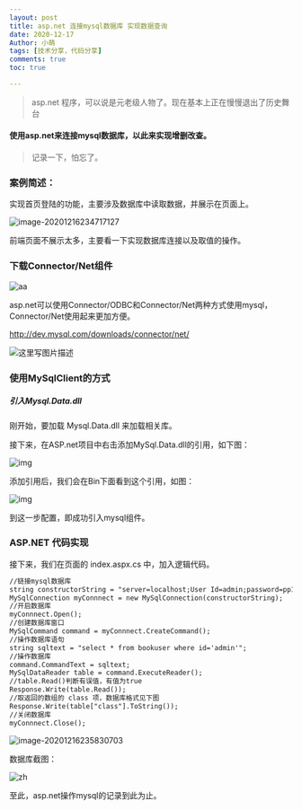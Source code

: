 ```yaml
---
layout: post
title: asp.net 连接mysql数据库 实现数据查询
date: 2020-12-17
Author: 小萌 
tags: [技术分享，代码分享]
comments: true
toc: true

---
```


> asp.net 程序，可以说是元老级人物了。现在基本上正在慢慢退出了历史舞台

#### 使用asp.net来连接mysql数据库，以此来实现增删改查。

> 记录一下，怕忘了。

### 案例简述：

实现首页登陆的功能，主要涉及数据库中读取数据，并展示在页面上。

![image-20201216234717127](http://pan-yz.chaoxing.com/download/downloadfile?fleid=546115396375244800&puid=119527923)

前端页面不展示太多，主要看一下实现数据库连接以及取值的操作。

### 下载Connector/Net组件

![aa](https://img-blog.csdn.net/20160907094216148)

asp.net可以使用Connector/ODBC和Connector/Net两种方式使用mysql，Connector/Net使用起来更加方便。

http://dev.mysql.com/downloads/connector/net/

![这里写图片描述](https://img-blog.csdn.net/20160907094440859)

### 使用MySqlClient的方式

##### 引入Mysql.Data.dll

刚开始，要加载 Mysql.Data.dll 来加载相关库。

接下来，在ASP.net项目中右击添加MySql.Data.dll的引用，如下图：

![img](https://images2015.cnblogs.com/blog/402846/201703/402846-20170317200721588-1166549122.png)

添加引用后，我们会在Bin下面看到这个引用，如图：

![img](https://images2015.cnblogs.com/blog/402846/201703/402846-20170317201052041-2088532181.png)

到这一步配置，即成功引入mysql组件。

### ASP.NET 代码实现

接下来，我们在页面的 index.aspx.cs 中，加入逻辑代码。

```asp
//链接mysql数据库
string constructorString = "server=localhost;User Id=admin;password=pp147258369;Database=mind";
MySqlConnection myConnnect = new MySqlConnection(constructorString);
//开启数据库
myConnnect.Open();
//创建数据库窗口
MySqlCommand command = myConnnect.CreateCommand();
//操作数据库语句
string sqltext = "select * from bookuser where id='admin'";
//操作数据库
command.CommandText = sqltext;
MySqlDataReader table = command.ExecuteReader();
//table.Read()判断有误值，有值为true 
Response.Write(table.Read());
//取返回的数组的 class 项，数据库格式见下图
Response.Write(table["class"].ToString());
//关闭数据库
myConnnect.Close();
```

![image-20201216235830703](http://pan-yz.chaoxing.com/download/downloadfile?fleid=546118182354141184&puid=119527923)

数据库截图：

![zh](http://pan-yz.chaoxing.com/download/downloadfile?fleid=546118190560964608&puid=119527923)

至此，asp.net操作mysql的记录到此为止。